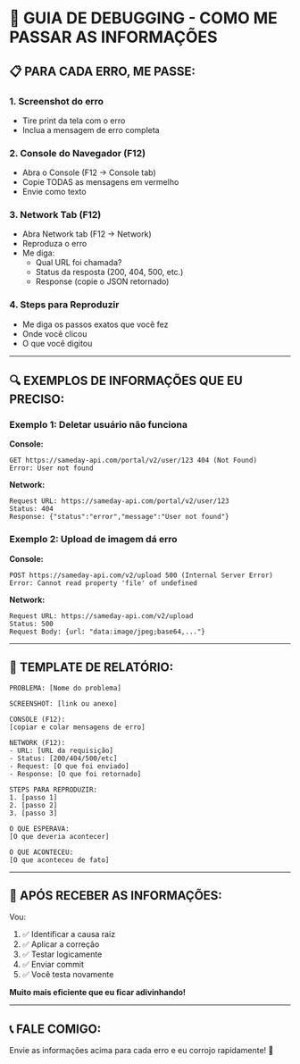 # 🐛 GUIA DE DEBUGGING - COMO ME PASSAR AS INFORMAÇÕES

## 📋 **PARA CADA ERRO, ME PASSE:**

### **1. Screenshot do erro**
- Tire print da tela com o erro
- Inclua a mensagem de erro completa

### **2. Console do Navegador (F12)**
- Abra o Console (F12 → Console tab)
- Copie TODAS as mensagens em vermelho
- Envie como texto

### **3. Network Tab (F12)**
- Abra Network tab (F12 → Network)
- Reproduza o erro
- Me diga:
  - Qual URL foi chamada?
  - Status da resposta (200, 404, 500, etc.)
  - Response (copie o JSON retornado)

### **4. Steps para Reproduzir**
- Me diga os passos exatos que você fez
- Onde você clicou
- O que você digitou

---

## 🔍 **EXEMPLOS DE INFORMAÇÕES QUE EU PRECISO:**

### **Exemplo 1: Deletar usuário não funciona**

**Console:**
```
GET https://sameday-api.com/portal/v2/user/123 404 (Not Found)
Error: User not found
```

**Network:**
```
Request URL: https://sameday-api.com/portal/v2/user/123
Status: 404
Response: {"status":"error","message":"User not found"}
```

### **Exemplo 2: Upload de imagem dá erro**

**Console:**
```
POST https://sameday-api.com/v2/upload 500 (Internal Server Error)
Error: Cannot read property 'file' of undefined
```

**Network:**
```
Request URL: https://sameday-api.com/v2/upload
Status: 500
Request Body: {url: "data:image/jpeg;base64,..."}
```

---

## 📝 **TEMPLATE DE RELATÓRIO:**

```
PROBLEMA: [Nome do problema]

SCREENSHOT: [link ou anexo]

CONSOLE (F12):
[copiar e colar mensagens de erro]

NETWORK (F12):
- URL: [URL da requisição]
- Status: [200/404/500/etc]
- Request: [O que foi enviado]
- Response: [O que foi retornado]

STEPS PARA REPRODUZIR:
1. [passo 1]
2. [passo 2]
3. [passo 3]

O QUE ESPERAVA:
[O que deveria acontecer]

O QUE ACONTECEU:
[O que aconteceu de fato]
```

---

## 🚀 **APÓS RECEBER AS INFORMAÇÕES:**

Vou:
1. ✅ Identificar a causa raiz
2. ✅ Aplicar a correção
3. ✅ Testar logicamente
4. ✅ Enviar commit
5. ✅ Você testa novamente

**Muito mais eficiente que eu ficar adivinhando!**

---

## 📞 **FALE COMIGO:**

Envie as informações acima para cada erro e eu corrojo rapidamente! 🚀

